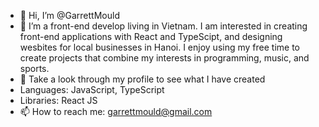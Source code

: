 - 👋 Hi, I’m @GarrettMould
- 👀 I’m a front-end develop living in Vietnam. I am interested in creating front-end applications with React and TypeScipt, and designing wesbites for local businesses in Hanoi. I enjoy using my free time to create projects that combine my interests in programming, music, and sports. 
- 🔭 Take a look through my profile to see what I have created 
- Languages: JavaScript, TypeScript
- Libraries: React JS 
- 📫 How to reach me: garrettmould@gmail.com

<!---
GarrettMould/GarrettMould is a ✨ special ✨ repository because its `README.md` (this file) appears on your GitHub profile.
You can click the Preview link to take a look at your changes.
--->

